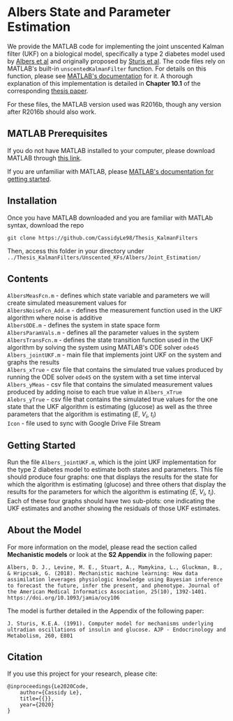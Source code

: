 # Albers State and Parameter Estimation
We provide the MATLAB code for implementing the joint unscented Kalman filter (UKF) on a biological model, specifically a type 2 diabetes model used by [Albers et al](https://www.researchgate.net/publication/328266432_Mechanistic_machine_learning_How_data_assimilation_leverages_physiologic_knowledge_using_Bayesian_inference_to_forecast_the_future_infer_the_present_and_phenotype) and originally proposed by [Sturis et al](https://www.deepdyve.com/lp/the-american-physiological-society/computer-model-for-mechanisms-underlying-ultradian-oscillations-of-mtFTaWd2v1). The code files rely on MATLAB's built-in `unscentedKalmanFilter` function. For details on this function, please see [MATLAB's documentation](https://www.mathworks.com/help/control/ref/unscentedkalmanfilter.html) for it. A thorough explanation of this implementation is detailed in **Chapter 10.1** of the corresponding [thesis paper](https://sites.google.com/g.hmc.edu/cle/thesis).

For these files, the MATLAB version used was R2016b, though any version after R2016b should also work.

## MATLAB Prerequisites
If you do not have MATLAB installed to your computer, please download MATLAB through [this link](https://www.mathworks.com/downloads/).

If you are unfamiliar with MATLAB, please [MATLAB's documentation for getting started](https://www.mathworks.com/help/matlab/getting-started-with-matlab.html).

## Installation
Once you have MATLAB downloaded and you are familiar with MATLAb syntax, download the repo
  ```
  git clone https://github.com/CassidyLe98/Thesis_KalmanFilters
  ```
Then, access this folder in your directory under `../Thesis_KalmanFilters/Unscented_KFs/Albers/Joint_Estimation/`

## Contents
`AlbersMeasFcn.m` - defines which state variable and parameters we will create simulated measurement values for  
`AlbersNoiseFcn_Add.m` - defines the measurement function used in the UKF algorithm where noise is additive  
`AlbersODE.m` - defines the system in state space form  
`AlbersParamVals.m` - defines all the parameter values in the system  
`AlbersTransFcn.m` - defines the state transition function used in the UKF algorithm by solving the system using MATLAB's ODE solver `ode45`  
`Albers_jointUKF.m` - main file that implements joint UKF on the system and graphs the results  
`Albers_xTrue` - csv file that contains the simulated true values produced by running the ODE solver `ode45` on the system with a set time interval  
`Albers_yMeas` - csv file that contains the simulated measurement values produced by adding noise to each true value in `Albers_xTrue`  
`Alebrs_yTrue` - csv file that contains the simulated true values for the one state that the UKF algorithm is estimating (glucose) as well as the three parameters that the algorithm is estimating ($E$, $V_i$, $t_i$)  
`Icon` - file used to sync with Google Drive File Stream

## Getting Started
Run the file `Albers_jointUKF.m`, which is the joint UKF implementation for the type 2 diabetes model to estimate both states and parameters. This file should produce four graphs: one that displays the results for the state for which the algorithm is estimating (glucose) and three others that display the results for the parameters for which the algorithm is estimating ($E$, $V_i$, $t_i$). Each of these four graphs should have two sub-plots: one indicating the UKF estimates and another showing the residuals of those UKF estimates.

## About the Model
For more information on the model, please read the section called **Mechanistic models** or look at the **S2 Appendix** in the following paper:
```
Albers, D. J., Levine, M. E., Stuart, A., Mamykina, L., Gluckman, B., & Hripcsak, G. (2018). Mechanistic machine learning: How data assimilation leverages physiologic knowledge using Bayesian inference to forecast the future, infer the present, and phenotype. Journal of the American Medical Informatics Association, 25(10), 1392-1401. https://doi.org/10.1093/jamia/ocy106
```
The model is further detailed in the Appendix of the following paper:
```
J. Sturis, K.E.A. (1991). Computer model for mechanisms underlying ultradian oscillations of insulin and glucose. AJP - Endocrinology and Metabolism, 260, E801
```

## Citation
If you use this project for your research, please cite:
```
@inproceedings{Le2020Code,
    author={Cassidy Le},
    title={{}},
    year={2020}
}
```
